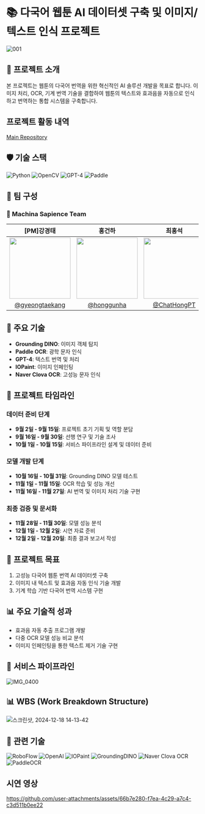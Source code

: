 # 📚 다국어 웹툰 AI 데이터셋 구축 및 이미지/텍스트 인식 프로젝트
![001](https://github.com/user-attachments/assets/faf4b195-809b-4c3a-893e-3da3f6bd6c9d)
## 🌟 프로젝트 소개

본 프로젝트는 웹툰의 다국어 번역을 위한 혁신적인 AI 솔루션 개발을 목표로 합니다. 이미지 처리, OCR, 기계 번역 기술을 결합하여 웹툰의 텍스트와 효과음을 자동으로 인식하고 번역하는 통합 시스템을 구축합니다.

## 프로젝트 활동 내역
[Main Repository](https://github.com/JBNU-project/main)

## 🛡️ 기술 스택

![Python](https://img.shields.io/badge/Python-3776AB?style=for-the-badge&logo=python&logoColor=white)
![OpenCV](https://img.shields.io/badge/OpenCV-5C3EE8?style=for-the-badge&logo=opencv&logoColor=white)
![GPT-4](https://img.shields.io/badge/GPT--4-412991?style=for-the-badge&logo=openai&logoColor=white)
![Paddle](https://img.shields.io/badge/Paddle-2B50FF?style=for-the-badge&logo=paddlepaddle&logoColor=white)

## 👥 팀 구성

### 👥 Machina Sapience Team
| [PM]강경태 | 홍건하 | 최홍석 | 오준호 |
| :---: | :---: | :---: | :---: |
| <img width="160px" src= "https://github.com/user-attachments/assets/fa5865d1-5e6e-4738-bb95-eaff0b5b2892"/> | <img width="160px" src= "https://github.com/user-attachments/assets/8c156d05-acee-4d11-8ff3-4659e4a99dd8"/> | <img width="160px" src="https://github.com/user-attachments/assets/c98e0197-3648-4420-9c9e-2e5477fb0f09"/> | <img width="160px" src="https://github.com/user-attachments/assets/4daf0370-bbc7-4109-bd10-0feafe8c5aca"/> |
| [@gyeongtaekang](https://github.com/gyeongtaekang) | [@honggunha](https://github.com/honggunha) | [@ChatHongPT](https://github.com/ChatHongPT) | [@JH218](https://github.com/JH218) | 



## 🚀 주요 기술

- **Grounding DINO**: 이미지 객체 탐지
- **Paddle OCR**: 광학 문자 인식
- **GPT-4**: 텍스트 번역 및 처리
- **IOPaint**: 이미지 인페인팅
- **Naver Clova OCR**: 고성능 문자 인식

## 📅 프로젝트 타임라인

### 데이터 준비 단계
- **9월 2일 - 9월 15일**: 프로젝트 초기 기획 및 역할 분담
- **9월 16일 - 9월 30일**: 선행 연구 및 기술 조사
- **10월 1일 - 10월 15일**: 서비스 파이프라인 설계 및 데이터 준비

### 모델 개발 단계
- **10월 16일 - 10월 31일**: Grounding DINO 모델 테스트
- **11월 1일 - 11월 15일**: OCR 학습 및 성능 개선
- **11월 16일 - 11월 27일**: AI 번역 및 이미지 처리 기술 구현

### 최종 검증 및 문서화
- **11월 28일 - 11월 30일**: 모델 성능 분석
- **12월 1일 - 12월 2일**: 시연 자료 준비
- **12월 2일 - 12월 20일**: 최종 결과 보고서 작성

## 🎯 프로젝트 목표

1. 고성능 다국어 웹툰 번역 AI 데이터셋 구축
2. 이미지 내 텍스트 및 효과음 자동 인식 기술 개발
3. 기계 학습 기반 다국어 번역 시스템 구현

## 📊 주요 기술적 성과

- 효과음 자동 추출 프로그램 개발
- 다중 OCR 모델 성능 비교 분석
- 이미지 인페인팅을 통한 텍스트 제거 기술 구현

## 🔧 서비스 파이프라인
![IMG_0400](https://github.com/user-attachments/assets/5d6b578f-cc28-466f-a6cc-9e0160b390fe)

## 📊 WBS (Work Breakdown Structure)
![스크린샷, 2024-12-18 14-13-42](https://github.com/user-attachments/assets/2b7569c5-44e3-4c1e-8134-23343352e036)

## 🔗 관련 기술

![RoboFlow](https://img.shields.io/badge/RoboFlow-0080FF?style=for-the-badge&logo=roboflow&logoColor=white)
![OpenAI](https://img.shields.io/badge/OpenAI-412991?style=for-the-badge&logo=openai&logoColor=white)
![IOPaint](https://img.shields.io/badge/IOPaint-FF6B6B?style=for-the-badge&logo=medibangpaint&logoColor=white)
![GroundingDINO](https://img.shields.io/badge/GroundingDINO-70FFAF?style=for-the-badge&logo=Deno&logoColor=white)
![Naver Clova OCR](https://img.shields.io/badge/Naver_Clova_OCR-00C300?style=for-the-badge&logo=naver&logoColor=white)
![PaddleOCR](https://img.shields.io/badge/PaddleOCR-2B50FF?style=for-the-badge&logo=paddlepaddle&logoColor=white)

## 시연 영상

https://github.com/user-attachments/assets/66b7e280-f7ea-4c29-a7c4-c3d511b0ee22


